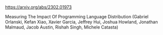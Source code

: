 https://arxiv.org/abs/2302.01973

Measuring The Impact Of Programming Language Distribution (Gabriel Orlanski, Kefan Xiao, Xavier Garcia, Jeffrey Hui, Joshua Howland, Jonathan Malmaud, Jacob Austin, Rishah Singh, Michele Catasta)